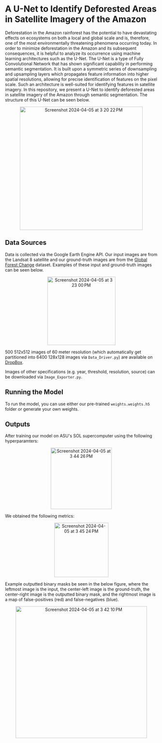 # A U-Net to Identify Deforested Areas in Satellite Imagery of the Amazon

Deforestation in the Amazon rainforest has the potential to have devastating effects on ecosystems on both a local and global scale and is, therefore, one of the most environmentally threatening phenomena occurring today. In order to minimize deforestation in the Amazon and its subsequent consequences, it is helpful to analyze its occurrence using machine learning architectures such as the U-Net. The U-Net is a type of Fully Convolutional Network that has shown significant capability in performing semantic segmentation. It is built upon a symmetric series of downsampling and upsampling layers which propagates feature information into higher spatial resolutions, allowing for precise identification of features on the pixel scale. Such an architecture is well-suited for identifying features in satellite imagery.  In this repository, we present a U-Net to identify deforested areas in satellite imagery of the Amazon through semantic segmentation. The structure of this U-Net can be seen below.

<p align="center">
<img width="406" alt="Screenshot 2024-04-05 at 3 20 22 PM" src="https://github.com/liamduglas/DouglasGielThesis/assets/126018139/f3cbe752-77f1-4617-b85c-949d1b179815">
</p>

## Data Sources

Data is collected via the Google Earth Engine API. Our input images are from the Landsat 8 satellite and our ground-truth images are from the [Global Forest Change](https://glad.earthengine.app/view/global-forest-change#bl=off;old=off;dl=1;lon=20;lat=10;zoom=3;) dataset. Examples of these input and ground-truth images can be seen below. 

<p align="center">
<img width="225" alt="Screenshot 2024-04-05 at 3 23 00 PM" src="https://github.com/liamduglas/DouglasGielThesis/assets/126018139/ccefc0d2-213e-450d-b174-241eeda3c4c8">
</p>

500 512x512 images of 60 meter resolution (which automatically get partitioned into 6400 128x128 images via `Data_Driver.py`) are available on [DropBox](https://www.dropbox.com/scl/fo/90y2x8ez9xtsafozqd2bo/h?rlkey=ssgeie6bwo6mtdr7yfm23o6vl&dl=0).

Images of other specifications (e.g. year, threshold, resolution, source) can be downloaded via `Image_Exporter.py`.

## Running the Model

To run the model, you can use either our pre-trained `weights.weights.h5` folder or generate your own weights. 

## Outputs

After training our model on ASU's SOL supercomputer using the following hyperparamters:

<p align="center">
<img width="202" alt="Screenshot 2024-04-05 at 3 44 26 PM" src="https://github.com/liamduglas/DouglasGielThesis/assets/126018139/94243546-6854-43e5-b0de-310ab5a9b90b">
</p>

We obtained the following metrics:

<p align="center">
<img width="179" alt="Screenshot 2024-04-05 at 3 45 24 PM" src="https://github.com/liamduglas/DouglasGielThesis/assets/126018139/4c40071a-4e05-4a5a-b5b7-0604f3f23a90">
</p>


Example outputted binary masks be seen in the below figure, where the leftmost image is the input, the center-left image is the ground-truth, the center-right image is the outputted binary mask, and the rightmost image is a map of false-positives (red) and false-negatives (blue).

<p align="center">
<img width="434" alt="Screenshot 2024-04-05 at 3 42 10 PM" src="https://github.com/liamduglas/DouglasGielThesis/assets/126018139/e0e0dafe-a2c8-4602-8137-ae42d26aaf42">
</p>


